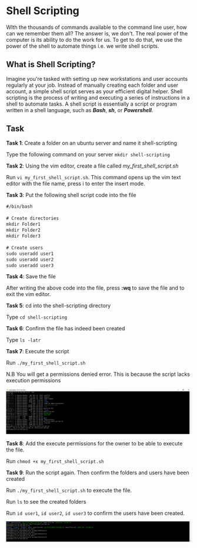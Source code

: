 # Shell Scripting

WIth the thousands of commands available to the command line user, how can we remember them all? The answer is, we don't. The real power of the computer is its ability to do the work for us. To get to do that, we use the power of the shell to automate things i.e. we write shell scripts.

## What is Shell Scripting?

Imagine you're tasked with setting up new workstations and user accounts regularly at your job. Instead of manually creating each folder and user account, a simple shell script serves as your efficient digital helper.
Shell scripting is the process of writing and executing a series of instructions in a shell to automate tasks. A shell script is essentially a script or program written in a shell language, such as _**Bash**_, _**sh**_, or _**Powershell**_.

## Task 

**Task 1**: Create a folder on an ubuntu server and name it shell-scripting

Type the following command on your server `mkdir shell-scripting`

**Task 2**: Using the vim editor, create a file called _my_first_shell_script.sh_

Run `vi my_first_shell_script.sh`. This command opens up the vim text editor with the file name, press i to enter the insert mode.

**Task 3**:  Put the following shell script code into the file

```
#/bin/bash

# Create directories
mkdir Folder1
mkdir Folder2
mkdir Folder3

# Create users
sudo useradd user1
sudo useradd user2
sudo useradd user3

```

**Task 4**: Save the file

After writing the above code into the file, press **:wq** to save the file and to exit the vim editor.

**Task 5**: cd into the shell-scripting directory

Type `cd shell-scripting` 

**Task 6**: Confirm the file has indeed been created

Type `ls -latr`

**Task 7**: Execute the script

Run `./my_first_shell_script.sh`

N.B You will get a permissions denied error. This is because the script lacks execution permissions

![access denied](Images/denied.png)

**Task 8**: Add the execute permissions for the owner to be able to execute the file.

Run `chmod +x my_first_shell_script.sh`

**Task 9**: Run the script again. Then confirm the folders and users have been created

Run `./my_first_shell_script.sh` to execute the file.

Run `ls` to see the created folders

Run `id user1`, `id user2`, `id user3` to confirm the users have been created.

![users created](Images/user.png)

